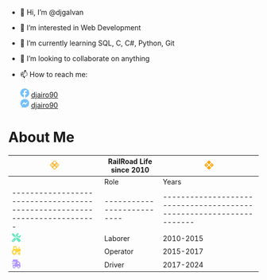 - 👋 Hi, I’m @djgalvan
- 👀 I’m interested in Web Development
- 🌱 I’m currently learning SQL, C, C#, Python, Git
- 💞️ I’m looking to collaborate on anything
- 📫 How to reach me:

  <img src="resources/facebook.svg" height=18 />   [djairo90](https://www.facebook.com/djairo90/) <br />
  <img src="resources/facebook-messenger.svg" height=18 />   [djairo90](https://m.me/djairo90)

# About Me

| <img src="resources/sign-railroad.svg" height=18 width=18 />            | RailRoad Life since 2010 | <img src="resources/sign-railroad-fill.svg" height=18 width=18 /> |
|-------------------------------------------------------------------------|--------------------------|-------------------------------------------------------------------|
|                                                                         | Role                     | Years                                                             |
|-------------------------------------------------------------------------|--------------------------|-------------------------------------------------------------------|
| <img src="resources/screwdriver-wrench-solid.svg" height=18 width=18 /> | Laborer                  | 2010-2015                                                         |
| <img src="resources/tractor-solid.svg" height=18 width=18 />            | Operator                 | 2015-2017                                                         |
| <img src="resources/truck-fast-solid.svg" height=18 width=18 />         | Driver                   | 2017-2024                                                         |

<!---
djgalvan/djgalvan is a ✨ special ✨ repository because its `README.md` (this file) appears on your GitHub profile.
You can click the Preview link to take a look at your changes.
--->
